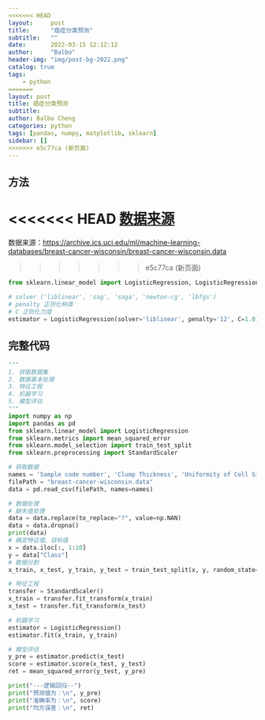 ```yaml
---
<<<<<<< HEAD
layout:     post
title:      "癌症分类预测"
subtitle:   ""
date:       2022-03-15 12:12:12
author:     "Balbo"
header-img: "img/post-bg-2022.png"
catalog: true
tags:
    - python
=======
layout: post
title: 癌症分类预测
subtitle: 
author: Balbo Cheng
categories: python
tags: [pandas, numpy, matplotlib, sklearn]
sidebar: []
>>>>>>> e5c77ca (新页面)
---
```


## 方法

<<<<<<< HEAD
[数据来源](https://archive.ics.uci.edu/ml/machine-learning-databases/breast-cancer-wisconsin/breast-cancer-wisconsin.data)
=======
数据来源：https://archive.ics.uci.edu/ml/machine-learning-databases/breast-cancer-wisconsin/breast-cancer-wisconsin.data
>>>>>>> e5c77ca (新页面)

```python
from sklearn.linear_model import LogisticRegression, LogisticRegressionCV
 
# solver ('liblinear', 'sag', 'saga', 'newton-cg', 'lbfgs')
# penalty 正则化种类
# C 正则化力度
estimator = LogisticRegression(solver='liblinear', penalty='12', C=1.0)
```

## 完整代码

```python
"""
1. 获取数据集
2. 数据基本处理
3. 特征工程
4. 机器学习
5. 模型评估
"""
import numpy as np
import pandas as pd
from sklearn.linear_model import LogisticRegression
from sklearn.metrics import mean_squared_error
from sklearn.model_selection import train_test_split
from sklearn.preprocessing import StandardScaler

# 获取数据
names = 'Sample code number', 'Clump Thickness', 'Uniformity of Cell Size', 'Uniformity of Cell Shape', 'Marginal Adhesion', 'Single Epithelial Cell Size', 'Bare Nuclei', 'Bland Chromatin', 'Normal Nucleoli', 'Mitoses', 'Class'
filePath = "breast-cancer-wisconsin.data"
data = pd.read_csv(filePath, names=names)

# 数据处理
# 缺失值处理
data = data.replace(to_replace="?", value=np.NAN)
data = data.dropna()
print(data)
# 确定特征值、目标值
x = data.iloc[:, 1:10]
y = data["Class"]
# 数据分割
x_train, x_test, y_train, y_test = train_test_split(x, y, random_state=22, test_size=0.2)

# 特征工程
transfer = StandardScaler()
x_train = transfer.fit_transform(x_train)
x_test = transfer.fit_transform(x_test)

# 机器学习
estimator = LogisticRegression()
estimator.fit(x_train, y_train)

# 模型评估
y_pre = estimator.predict(x_test)
score = estimator.score(x_test, y_test)
ret = mean_squared_error(y_test, y_pre)

print("---逻辑回归--")
print("预测值为：\n", y_pre)
print("准确率为：\n", score)
print("均方误差：\n", ret)

```

